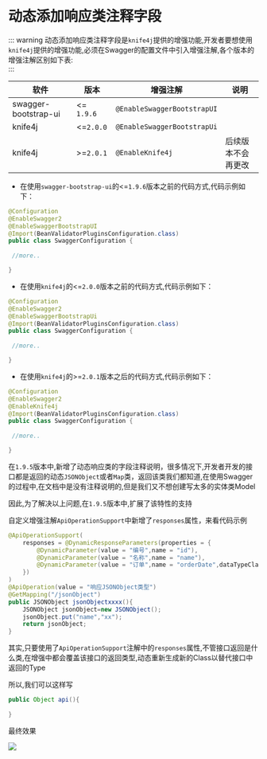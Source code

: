 # 动态添加响应类注释字段

::: warning
动态添加响应类注释字段是`knife4j`提供的增强功能,开发者要想使用`knife4j`提供的增强功能,必须在Swagger的配置文件中引入增强注解,各个版本的增强注解区别如下表:<br />
:::

|软件|版本|增强注解|说明|
|--|--|--|--|
|swagger-bootstrap-ui |<= `1.9.6`|`@EnableSwaggerBootstrapUI`|| 
|knife4j|<=`2.0.0`|`@EnableSwaggerBootstrapUi`||
|knife4j|>=`2.0.1`|`@EnableKnife4j`|后续版本不会再更改|

- 在使用`swagger-bootstrap-ui`的<=`1.9.6`版本之前的代码方式,代码示例如下：
```java
@Configuration
@EnableSwagger2
@EnableSwaggerBootstrapUI
@Import(BeanValidatorPluginsConfiguration.class)
public class SwaggerConfiguration {
    
 //more..

}
```
- 在使用`knife4j`的<=`2.0.0`版本之前的代码方式,代码示例如下：
```java
@Configuration
@EnableSwagger2
@EnableSwaggerBootstrapUi
@Import(BeanValidatorPluginsConfiguration.class)
public class SwaggerConfiguration {
    
 //more..

}
```
- 在使用`knife4j`的>=`2.0.1`版本之后的代码方式,代码示例如下：
```java
@Configuration
@EnableSwagger2
@EnableKnife4j
@Import(BeanValidatorPluginsConfiguration.class)
public class SwaggerConfiguration {
    
 //more..

}
```



在`1.9.5`版本中,新增了动态响应类的字段注释说明，很多情况下,开发者开发的接口都是返回的动态`JSONObject`或者`Map`类，返回该类我们都知道,在使用Swagger的过程中,在文档中是没有注释说明的,但是我们又不想创建写太多的实体类Model

因此,为了解决以上问题,在`1.9.5`版本中,扩展了该特性的支持

自定义增强注解`ApiOperationSupport`中新增了`responses`属性，来看代码示例

```java
@ApiOperationSupport(
    responses = @DynamicResponseParameters(properties = {
        @DynamicParameter(value = "编号",name = "id"),
        @DynamicParameter(value = "名称",name = "name"),
        @DynamicParameter(value = "订单",name = "orderDate",dataTypeClass = OrderDate.class)
    })
)
@ApiOperation(value = "响应JSONObject类型")
@GetMapping("/jsonObject")
public JSONObject jsonObjectxxxx(){
    JSONObject jsonObject=new JSONObject();
    jsonObject.put("name","xx");
    return jsonObject;
}
```

其实,只要使用了`ApiOperationSupport`注解中的`responses`属性,不管接口返回是什么类,在增强中都会覆盖该接口的返回类型,动态重新生成新的Class以替代接口中返回的Type

所以,我们可以这样写

```java
public Object api(){
    
}
```

最终效果

![](/images/dynamicResponse.png)